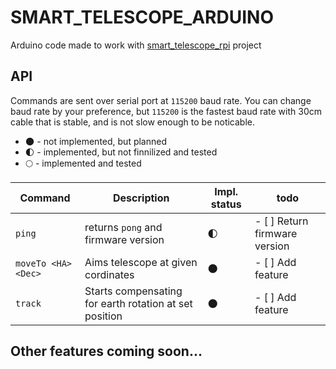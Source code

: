 # SMART_TELESCOPE_ARDUINO

Arduino code made to work with [smart_telescope_rpi](https://github.com/Egorpr0/smart_telescope_rpi) project

## API

Commands are sent over serial port at `115200` baud rate.
You can change baud rate by your preference, but `115200` is the fastest baud rate with 30cm cable that is stable, and is not slow enough to be noticable.

- :new_moon: - not implemented, but planned
- :first_quarter_moon: - implemented, but not finnilized and tested
- :full_moon: - implemented and tested

| Command | Description | Impl. status | todo |
| ----------- | ----------- | ----------- | ----------- |
| `ping` | returns `pong` and firmware version | :first_quarter_moon: | - [ ] Return firmware version |
| `moveTo <HA> <Dec>` | Aims telescope at given cordinates | :new_moon: | - [ ] Add feature|
| `track` | Starts compensating for earth rotation at set position | :new_moon: | - [ ] Add feature|

## Other features coming soon...
